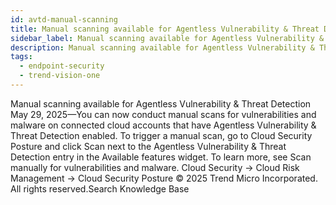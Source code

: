 ```yaml
---
id: avtd-manual-scanning
title: Manual scanning available for Agentless Vulnerability & Threat Detection
sidebar_label: Manual scanning available for Agentless Vulnerability & Threat Detection
description: Manual scanning available for Agentless Vulnerability & Threat Detection
tags:
  - endpoint-security
  - trend-vision-one
---
```


 Manual scanning available for Agentless Vulnerability & Threat Detection May 29, 2025—You can now conduct manual scans for vulnerabilities and malware on connected cloud accounts that have Agentless Vulnerability & Threat Detection enabled. To trigger a manual scan, go to Cloud Security Posture and click Scan next to the Agentless Vulnerability & Threat Detection entry in the Available features widget. To learn more, see Scan manually for vulnerabilities and malware. Cloud Security → Cloud Risk Management → Cloud Security Posture © 2025 Trend Micro Incorporated. All rights reserved.Search Knowledge Base
